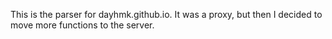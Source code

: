 This is the parser for dayhmk.github.io. It was a proxy, but then I decided to move more functions to the server.
